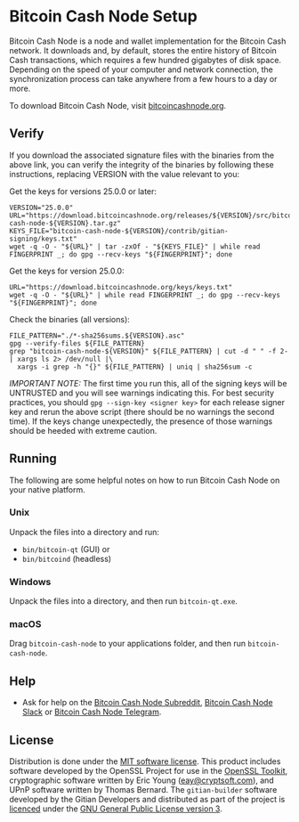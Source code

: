 # Bitcoin Cash Node Setup

Bitcoin Cash Node is a node and wallet implementation for the Bitcoin Cash network.
It downloads and, by default, stores the entire history of Bitcoin Cash
transactions, which requires a few hundred gigabytes of disk space. Depending on
the speed of your computer and network connection, the synchronization process
can take anywhere from a few hours to a day or more.

To download Bitcoin Cash Node, visit [bitcoincashnode.org](https://bitcoincashnode.org/).

## Verify

If you download the associated signature files with the binaries from the above link,
you can verify the integrity of the binaries by following these instructions, replacing
VERSION with the value relevant to you:

Get the keys for versions 25.0.0 or later:

```
VERSION="25.0.0"
URL="https://download.bitcoincashnode.org/releases/${VERSION}/src/bitcoin-cash-node-${VERSION}.tar.gz"
KEYS_FILE="bitcoin-cash-node-${VERSION}/contrib/gitian-signing/keys.txt"
wget -q -O - "${URL}" | tar -zxOf - "${KEYS_FILE}" | while read FINGERPRINT _; do gpg --recv-keys "${FINGERPRINT}"; done
```

Get the keys for version 25.0.0:

```
URL="https://download.bitcoincashnode.org/keys/keys.txt"
wget -q -O - "${URL}" | while read FINGERPRINT _; do gpg --recv-keys "${FINGERPRINT}"; done
```

Check the binaries (all versions):

```
FILE_PATTERN="./*-sha256sums.${VERSION}.asc"
gpg --verify-files ${FILE_PATTERN}
grep "bitcoin-cash-node-${VERSION}" ${FILE_PATTERN} | cut -d " " -f 2- | xargs ls 2> /dev/null |\
  xargs -i grep -h "{}" ${FILE_PATTERN} | uniq | sha256sum -c
```

*IMPORTANT NOTE:* The first time you run this, all of the signing keys will be
UNTRUSTED and you will see warnings indicating this. For best security practices,
you should `gpg --sign-key <signer key>` for each release signer key and rerun
the above script (there should be no warnings the second time). If the keys change
unexpectedly, the presence of those warnings should be heeded with extreme caution.

## Running

The following are some helpful notes on how to run Bitcoin Cash Node on your
native platform.

### Unix

Unpack the files into a directory and run:

- `bin/bitcoin-qt` (GUI) or
- `bin/bitcoind` (headless)

### Windows

Unpack the files into a directory, and then run `bitcoin-qt.exe`.

### macOS

Drag `bitcoin-cash-node` to your applications folder, and then run `bitcoin-cash-node`.

## Help

- Ask for help on the [Bitcoin Cash Node Subreddit](https://www.reddit.com/r/bchnode/), [Bitcoin Cash Node Slack](https://join.slack.com/t/bitcoincashnode/shared_invite/zt-egg3c36d-2cglIrKcbnGpIQFaKFzCWA) or [Bitcoin Cash Node Telegram](https://t.me/bitcoincashnode).

## License

Distribution is done under the [MIT software license](/COPYING). This product includes software developed by the 
OpenSSL Project for use in the [OpenSSL Toolkit](https://www.openssl.org/), cryptographic software written by Eric Young
([eay@cryptsoft.com](mailto:eay@cryptsoft.com)), and UPnP software written by Thomas Bernard. The `gitian-builder` 
software developed by the Gitian Developers and distributed as part of the project is 
[licenced](../contrib/gitian-builder/LICENSE) under the [GNU General Public License version 3](../contrib/gitian-builder/COPYING).
